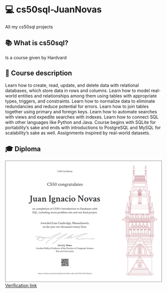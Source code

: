 # 💻 cs50sql-JuanNovas
All my cs50sql projects

## 📚 What is cs50sql?
Is a course given by Hardvard

## 📖 Course description
Learn how to create, read, update, and delete data with relational databases, which store data in rows and columns. Learn how to model real-world entities and relationships among them using tables with appropriate types, triggers, and constraints. Learn how to normalize data to eliminate redundancies and reduce potential for errors. Learn how to join tables together using primary and foreign keys. Learn how to automate searches with views and expedite searches with indexes. Learn how to connect SQL with other languages like Python and Java. Course begins with SQLite for portability’s sake and ends with introductions to PostgreSQL and MySQL for scalability’s sake as well. Assignments inspired by real-world datasets.

## 🎓 Diploma
![Diploma](diploma.png)
[Verification link](https://certificates.cs50.io/6c1430ec-e38e-4a53-922f-349e763baec9.pdf?size=letter)
